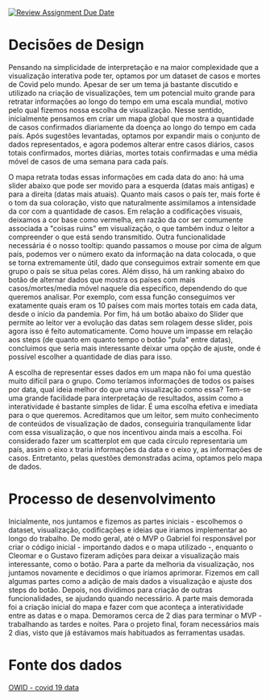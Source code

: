 [![Review Assignment Due Date](https://classroom.github.com/assets/deadline-readme-button-24ddc0f5d75046c5622901739e7c5dd533143b0c8e959d652212380cedb1ea36.svg)](https://classroom.github.com/a/CxFZefIP)
# Decisões de Design
  Pensando na simplicidade de interpretação e na maior complexidade que a visualização interativa pode ter, optamos por um dataset de casos e mortes de Covid pelo mundo. Apesar de ser um tema já bastante discutido e utilizado na criação de visualizações, tem um potencial muito grande para retratar informações ao longo do tempo em uma escala mundial, motivo pelo qual fizemos nossa escolha de visualização. Nesse sentido, inicialmente pensamos em criar um mapa global que mostra a quantidade de casos confirmados diariamente da doença ao longo do tempo em cada país. Após sugestões levantadas, optamos por expandir mais o conjunto de dados representados, e agora podemos alterar entre casos diários, casos totais confirmados, mortes diárias, mortes totais confirmadas e uma média móvel de casos de uma semana para cada país.
  
  O mapa retrata todas essas informações em cada data do ano: há uma slider abaixo que pode ser movido para a esquerda (datas mais antigas) e para a direita (datas mais atuais). Quanto mais casos o país ter, mais forte é o tom da sua coloração, visto que naturalmente assimilamos a intensidade da cor com a quantidade de casos. Em relação a codificações visuais, deixamos a cor base como vermelha, em razão da cor ser comumente associada a "coisas ruins" em visualização, o que também induz o leitor a compreender o que está sendo transmitido. Outra funcionalidade necessária é o nosso tooltip: quando passamos o mouse por cima de algum país, podemos ver o número exato da informação na data colocada, o que se torna extremamente útil, dado que conseguimos extrair somente em que grupo o país se situa pelas cores. Além disso, há um ranking abaixo do botão de alternar dados que mostra os países com mais casos/mortes/media móvel naquele dia específico, dependendo do que queremos analisar. Por exemplo, com essa função conseguimos ver exatamente quais eram os 10 países com mais mortes totais em cada data, desde o início da pandemia. Por fim, há um botão abaixo do Slider que permite ao leitor ver a evolução das datas sem rolagem desse slider, pois agora isso é feito automaticamente. Como houve um impasse em relação aos steps (de quanto em quanto tempo o botão "pula" entre datas), concluimos que seria mais interessante deixar uma opção de ajuste, onde é possível escolher a quantidade de dias para isso.
 
 A escolha de representar esses dados em um mapa não foi uma questão muito difícil para o grupo. Como teríamos informações de todos os países por data, qual ideia melhor do que uma visualização como essa? Tem-se uma grande facilidade para interpretação de resultados, assim como a interatividade é bastante simples de lidar. É uma escolha efetiva e imediata para o que queremos. Acreditamos que um leitor, sem muito conhecimento de conteúdos de visualização de dados, conseguiria tranquilamente lidar com essa visualização, o que nos incentivou ainda mais a escolha. Foi considerado fazer um scatterplot em que cada círculo representaria um país, assim o eixo x traria informações da data e o eixo y, as informações de casos.  Entretanto, pelas questões demonstradas acima, optamos pelo mapa de dados.
 
 
# Processo de desenvolvimento
Inicialmente, nos juntamos e fizemos as partes iniciais - escolhemos o dataset, visualização, codificações e ideias que iriamos implementar ao longo do trabalho. De modo geral, até o MVP o Gabriel foi responsável por criar o código inicial - importando dados e o mapa utilizado -, enquanto o Cleomar e o Gustavo fizeram adições para deixar a visualização mais interessante, como o botão. Para a parte da melhoria da visualização, nos juntamos novamente e decidimos o que iríamos aprimorar. Fizemos em call algumas partes como a adição de mais dados a visualização e ajuste dos steps do botão. Depois, nos dividimos para criação de outras funcionalidades, se ajudando quando necessário. A parte mais demorada foi a criação inicial do mapa e fazer com que aconteça a interatividade entre as datas e o mapa. Demoramos cerca de 2 dias para terminar o MVP - trabalhando as tardes e noites. Para o projeto final, foram necessários mais 2 dias, visto que já estávamos mais habituados as ferramentas usadas.


# Fonte dos dados
[OWID - covid 19 data](https://github.com/owid/covid-19-data/tree/master/public/data)
